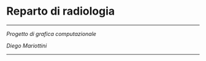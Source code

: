 # Reparto di radiologia

- - -

*Progetto di grafica computazionale* 	

*Diego Mariottini*			

- - -
